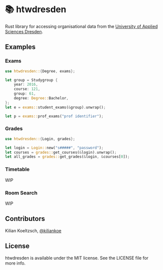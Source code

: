 # 📚 htwdresden

Rust library for accessing organisational data from the [University of Applied Sciences Dresden](https://www.htw-dresden.de/).

## Examples

### Exams

```rust
use htwdresden::{Degree, exams};

let group = Studygroup {
    year: 2016,
    course: 121,
    group: 61,
    degree: Degree::Bachelor,
};
let e = exams::student_exams(&group).unwrap();

let p = exams::prof_exams("prof identifier");
```

### Grades

```rust
use htwdresden::{Login, grades};

let login = Login::new("s#####", "password");
let courses = grades::get_courses(&login).unwrap();
let all_grades = grades::get_grades(&login, &courses[0]);
```

### Timetable

WIP

### Room Search

WIP

## Contributors

Kilian Koeltzsch, [@kiliankoe](https://github.com/kiliankoe)

## License

htwdresden is available under the MIT license. See the LICENSE file for more info.
